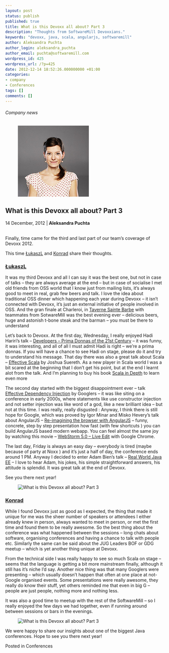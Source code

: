 ```yaml
---
layout: post
status: publish
published: true
title: What is this Devoxx all about? Part 3
description: "Thoughts from SoftwareMill Devoxxians."
keywords: "devoxx, java, scala, angularjs, softwaremill"
author: Aleksandra Puchta
author_login: aleksandra_puchta
author_email: puchta@softwaremill.com
wordpress_id: 425
wordpress_url: /?p=425
date: 2012-12-14 18:52:26.000000000 +01:00
categories:
- company
- Conferences
tags: []
comments: []
---
```


<h6>Company news</h6>
<div class="post-header clearfix">
<figure><div class="image"><img src="/img/members/puchta.jpg" alt="Aleksandra Puchta"></div></figure><div class="title">
<h2 class="font-dark-blue font-normal">What is this Devoxx all about? Part 3</h2>14 December, 2012 | <b>Aleksandra Puchta</b><br><br>
</div>
</div>
<div class="post-rows">
<div class="text">
<p>Finally, time came for the third and last part of our team’s coverage of Devoxx 2012.</p>
<p>This time <a href="https://twitter.com/lukaszlenart">ŁukaszL</a> and <a href="https://twitter.com/ktosopl">Konrad</a> share their thoughts.</p>
<h3><a href="https://twitter.com/lukaszlenart">ŁukaszL</a></h3>
<p>It was my third Devoxx and all I can say it was the best one, but not in case of talks – they are always average at the end – but in case of socialise I met old friends from OSS world that I know just from mailing lists, it’s always good to meet in real, grab few beers and talk. I love the idea about traditional OSS dinner which happening each year during Devoxx – it isn’t connected with Devoxx, it’s just an external initiative of people involved in OSS. And the gran finale at Charleroi, in <a href="http://www.whatsupin.be/fr/sortir/8348/taverne-sainte-barbe">Taverne Sainte Barbe</a> with teammates from SotwareMill was the best evening ever – delicious beers, huge and astonish t-bone steak and the barman – you must be there to understand</p>
<p>Let’s back to Devoxx. At the first day, Wednesday, I really enjoyed Hadi Hariri’s talk – <a href="http://www.devoxx.com/display/DV12/Developers+-+Prima+Donnas+of+the+21st+Century">Developers – Prima Donnas of the 21st Century</a> – it was funny, it was interesting, and all of all I must admit Hadi is right – we’re a prima donnas. If you will have a chance to see Hadi on stage, please do it and try to understand his message. That day there was also a great talk about Scala – <a href="http://www.devoxx.com/display/DV12/Effective+Scala">Effective Scala</a> by Joshua Suereth. As a new player in Scala world I was a bit scared at the beginning that I don’t get his point, but at the end I learnt alot from the talk. And I’m planning to buy his book <a href="http://www.amazon.co.uk/Scala-Depth-Joshua-D-Suereth/dp/1935182706/ref=sr_1_1?s=books&amp;ie=UTF8&amp;qid=1354605243&amp;sr=1-1">Scala in Depth</a> to learn even more</p>
<p>The second day started with the biggest disappointment ever – talk <a href="http://www.devoxx.com/display/DV12/Effective+Dependency+Injection">Effective Dependency Injection</a> by Googlers – it was like siting on a conference in early 2000s, where statements like use constructor injection and not setter injection was like word of a god, like a new brilliant idea – but not at this time. I was really, really disgusted : Anyway, I think there is still hope for Google, which was proved by Igor Minar and Misko Hevery’s talk about AngularJS – <a href="http://www.devoxx.com/display/DV12/Re-imagining+the+browser+with+AngularJS">Re-imagining the browser with AngularJS</a> – funny, concrete, step by step presentation how fast (with few shortcuts ) you can build AngularJS based modern webapp. You can feel almost the same joy by watching this movie – <a href="http://www.youtube.com/watch?v=wCVwdvufTds">WebStorm 5.0 – Live Edit</a> with Google Chrome.</p>
<p>The last day, Friday is always an easy day – everybody is tired (maybe because of party at Noxx ) and it’s just a half of day, the conference ends around 1 PM. Anyway I decided to enter Adam Bien’s talk – <a href="http://www.devoxx.com/display/DV12/Real+World+Java+EE">Real World Java EE</a> – I love to hear Adam, his jokes, his simple straightforward answers, his attitude is splendid. It was great talk at the end of Devoxx.</p>
<p>See you there next year!</p>
</div>
<figure><img src="https://softwaremill.com/img/uploads/2013/12/A7puZOrCAAAyqNH.jpg-large1.jpeg" alt="What is this Devoxx all about? Part 3"></figure><div class="text">
<h3><a href="https://twitter.com/ktosopl">Konrad</a></h3>
<p>While I found Devoxx just as good as I expected, the thing that made it unique for me was the sheer number of speakers or attendees I either already knew in person, always wanted to meet in person, or met the first time and found them to be really awesome. So the best thing about the conference was what happened between the sessions – long chats about software, organising conferences and having a chance to talk with people etc. Similarly the same can be said about the JUG Leaders BOF or GDG meetup – which is yet another thing unique at Devoxx.</p>
<p>From the technical side I was really happy to see so much Scala on stage – seems that the language is getting a bit more mainstream finally, although it still has it’s niche I’d say. Another nice thing was that many Googlers were presenting – which usually doesn’t happen that often at one place at not-Google organised events. Some presentations were really awesome, they really do know their stuff, yet others reminded me that even in big G – people are just people, nothing more and nothing less.</p>
<p>It was also a good time to meetup with the rest of the SoftwareMill – so I really enjoyed the few days we had together, even if running around between sessions or bars in the evenings.</p>
</div>
<figure><img src="https://softwaremill.com/img/uploads/2013/12/IMG_12551.jpg" alt="What is this Devoxx all about? Part 3"></figure><div class="text">
<p>We were happy to share our insights about one of the biggest Java conferences. Hope to see you there next year!</p>
</div>
</div>
<div class="post-footer">Posted in Conferences</div>
